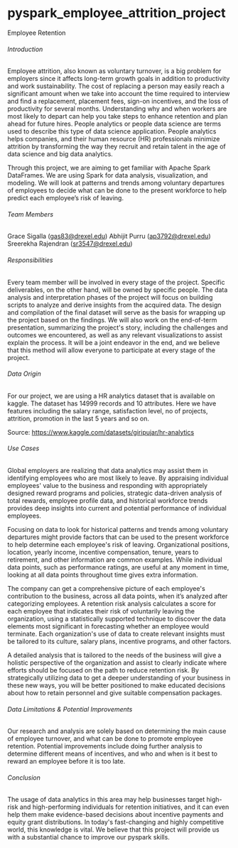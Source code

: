 # pyspark_employee_attrition_project

Employee Retention

###### Introduction
Employee attrition, also known as voluntary turnover, is a big problem for employers since it affects long-term growth goals in addition to productivity and work sustainability. The cost of replacing a person may easily reach a significant amount when we take into account the time required to interview and find a replacement, placement fees, sign-on incentives, and the loss of productivity for several months. Understanding why and when workers are most likely to depart can help you take steps to enhance retention and plan ahead for future hires. People analytics or people data science are terms used to describe this type of data science application. People analytics helps companies, and their human resource (HR) professionals minimize attrition by transforming the way they recruit and retain talent in the age of data science and big data analytics.

Through this project, we are aiming to get familiar with Apache Spark DataFrames. We are using Spark for data analysis, visualization, and modeling. We will look at patterns and trends among voluntary departures of employees to decide what can be done to the present workforce to help predict each employee’s risk of leaving.

###### Team Members
Grace Sigalla (gas83@drexel.edu)
Abhijit Purru (ap3792@drexel.edu)
Sreerekha Rajendran (sr3547@drexel.edu)

###### Responsibilities
Every team member will be involved in every stage of the project. Specific deliverables, on the other hand, will be owned by specific people. The data analysis and interpretation phases of the project will focus on building scripts to analyze and derive insights from the acquired data. The design and compilation of the final dataset will serve as the basis for wrapping up the project based on the findings. We will also work on the end-of-term presentation, summarizing the project's story, including the challenges and outcomes we encountered, as well as any relevant visualizations to assist explain the process. It will be a joint endeavor in the end, and we believe that this method will allow everyone to participate at every stage of the project.

###### Data Origin
For our project, we are using a HR analytics dataset that is available on kaggle. The dataset has 14999 records and 10 attributes. Here we have features including the salary range, satisfaction level, no of projects, attrition, promotion in the last 5 years and so on.

Source: https://www.kaggle.com/datasets/giripujar/hr-analytics

###### Use Cases
Global employers are realizing that data analytics may assist them in identifying employees who are most likely to leave. By appraising individual employees' value to the business and responding with appropriately designed reward programs and policies, strategic data-driven analysis of total rewards, employee profile data, and historical workforce trends provides deep insights into current and potential performance of individual employees.

Focusing on data to look for historical patterns and trends among voluntary departures might provide factors that can be used to the present workforce to help determine each employee's risk of leaving. Organizational positions, location, yearly income, incentive compensation, tenure, years to retirement, and other information are common examples. While individual data points, such as performance ratings, are useful at any moment in time, looking at all data points throughout time gives extra information.

The company can get a comprehensive picture of each employee's contribution to the business, across all data points, when it’s analyzed after categorizing employees. A retention risk analysis calculates a score for each employee that indicates their risk of voluntarily leaving the organization, using a statistically supported technique to discover the data elements most significant in forecasting whether an employee would terminate. Each organization's use of data to create relevant insights must be tailored to its culture, salary plans, incentive programs, and other factors.

A detailed analysis that is tailored to the needs of the business will give a holistic perspective of the organization and assist to clearly indicate where efforts should be focused on the path to reduce retention risk. By strategically utilizing data to get a deeper understanding of your business in these new ways, you will be better positioned to make educated decisions about how to retain personnel and give suitable compensation packages.

###### Data Limitations & Potential Improvements
Our research and analysis are solely based on determining the main cause of employee turnover, and what can be done to promote employee retention. Potential improvements include doing further analysis to determine different means of incentives, and who and when is it best to reward an employee before it is too late.

###### Conclusion
The usage of data analytics in this area may help businesses target high-risk and high-performing individuals for retention initiatives, and it can even help them make evidence-based decisions about incentive payments and equity grant distributions. In today's fast-changing and highly competitive world, this knowledge is vital. We believe that this project will provide us with a substantial chance to improve our pyspark skills.

